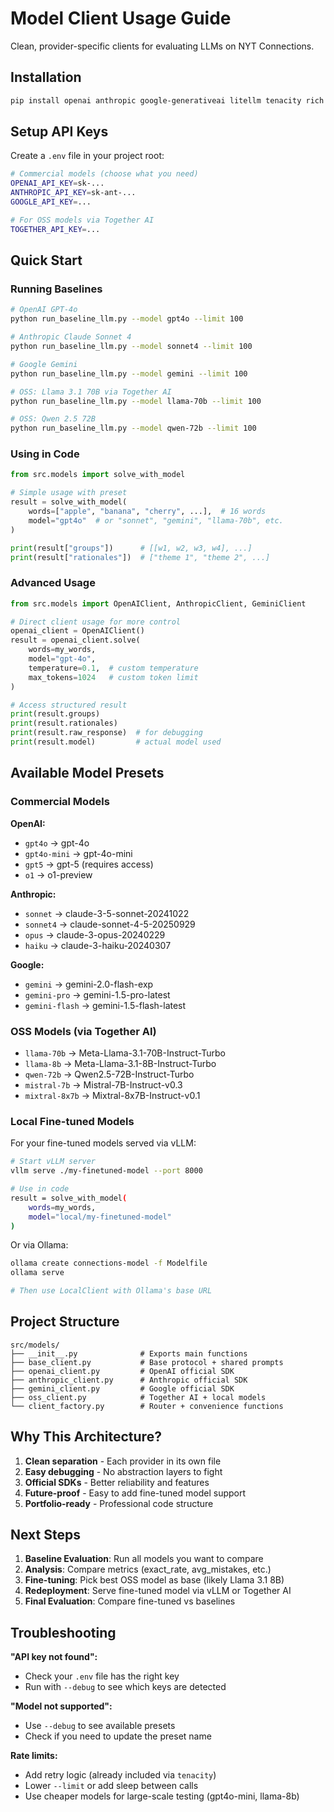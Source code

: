 # Model Client Usage Guide

Clean, provider-specific clients for evaluating LLMs on NYT Connections.

## Installation

```bash
pip install openai anthropic google-generativeai litellm tenacity rich typer orjson
```

## Setup API Keys

Create a `.env` file in your project root:

```bash
# Commercial models (choose what you need)
OPENAI_API_KEY=sk-...
ANTHROPIC_API_KEY=sk-ant-...
GOOGLE_API_KEY=...

# For OSS models via Together AI
TOGETHER_API_KEY=...
```

## Quick Start

### Running Baselines

```bash
# OpenAI GPT-4o
python run_baseline_llm.py --model gpt4o --limit 100

# Anthropic Claude Sonnet 4
python run_baseline_llm.py --model sonnet4 --limit 100

# Google Gemini
python run_baseline_llm.py --model gemini --limit 100

# OSS: Llama 3.1 70B via Together AI
python run_baseline_llm.py --model llama-70b --limit 100

# OSS: Qwen 2.5 72B
python run_baseline_llm.py --model qwen-72b --limit 100
```

### Using in Code

```python
from src.models import solve_with_model

# Simple usage with preset
result = solve_with_model(
    words=["apple", "banana", "cherry", ...],  # 16 words
    model="gpt4o"  # or "sonnet", "gemini", "llama-70b", etc.
)

print(result["groups"])      # [[w1, w2, w3, w4], ...]
print(result["rationales"])  # ["theme 1", "theme 2", ...]
```

### Advanced Usage

```python
from src.models import OpenAIClient, AnthropicClient, GeminiClient

# Direct client usage for more control
openai_client = OpenAIClient()
result = openai_client.solve(
    words=my_words,
    model="gpt-4o",
    temperature=0.1,  # custom temperature
    max_tokens=1024   # custom token limit
)

# Access structured result
print(result.groups)
print(result.rationales)
print(result.raw_response)  # for debugging
print(result.model)         # actual model used
```

## Available Model Presets

### Commercial Models

**OpenAI:**
- `gpt4o` → gpt-4o
- `gpt4o-mini` → gpt-4o-mini
- `gpt5` → gpt-5 (requires access)
- `o1` → o1-preview

**Anthropic:**
- `sonnet` → claude-3-5-sonnet-20241022
- `sonnet4` → claude-sonnet-4-5-20250929
- `opus` → claude-3-opus-20240229
- `haiku` → claude-3-haiku-20240307

**Google:**
- `gemini` → gemini-2.0-flash-exp
- `gemini-pro` → gemini-1.5-pro-latest
- `gemini-flash` → gemini-1.5-flash-latest

### OSS Models (via Together AI)

- `llama-70b` → Meta-Llama-3.1-70B-Instruct-Turbo
- `llama-8b` → Meta-Llama-3.1-8B-Instruct-Turbo
- `qwen-72b` → Qwen2.5-72B-Instruct-Turbo
- `mistral-7b` → Mistral-7B-Instruct-v0.3
- `mixtral-8x7b` → Mixtral-8x7B-Instruct-v0.1

### Local Fine-tuned Models

For your fine-tuned models served via vLLM:

```bash
# Start vLLM server
vllm serve ./my-finetuned-model --port 8000

# Use in code
result = solve_with_model(
    words=my_words,
    model="local/my-finetuned-model"
)
```

Or via Ollama:

```bash
ollama create connections-model -f Modelfile
ollama serve

# Then use LocalClient with Ollama's base URL
```

## Project Structure

```
src/models/
├── __init__.py              # Exports main functions
├── base_client.py           # Base protocol + shared prompts
├── openai_client.py         # OpenAI official SDK
├── anthropic_client.py      # Anthropic official SDK
├── gemini_client.py         # Google official SDK
├── oss_client.py            # Together AI + local models
└── client_factory.py        # Router + convenience functions
```

## Why This Architecture?

1. **Clean separation** - Each provider in its own file
2. **Easy debugging** - No abstraction layers to fight
3. **Official SDKs** - Better reliability and features
4. **Future-proof** - Easy to add fine-tuned model support
5. **Portfolio-ready** - Professional code structure

## Next Steps

1. **Baseline Evaluation**: Run all models you want to compare
2. **Analysis**: Compare metrics (exact_rate, avg_mistakes, etc.)
3. **Fine-tuning**: Pick best OSS model as base (likely Llama 3.1 8B)
4. **Redeployment**: Serve fine-tuned model via vLLM or Together AI
5. **Final Evaluation**: Compare fine-tuned vs baselines

## Troubleshooting

**"API key not found":**
- Check your `.env` file has the right key
- Run with `--debug` to see which keys are detected

**"Model not supported":**
- Use `--debug` to see available presets
- Check if you need to update the preset name

**Rate limits:**
- Add retry logic (already included via `tenacity`)
- Lower `--limit` or add sleep between calls
- Use cheaper models for large-scale testing (gpt4o-mini, llama-8b)